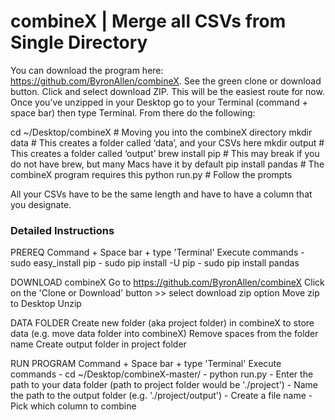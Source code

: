 # combineX | Merge all CSVs from Single Directory 

You can download the program here: https://github.com/ByronAllen/combineX. See the green clone or download button. Click and select download ZIP. This will be the easiest route for now. Once you’ve unzipped in your Desktop go to your Terminal (command + space bar) then type Terminal. From there do the following:

cd ~/Desktop/combineX # Moving you into the combineX directory 
mkdir data # This creates a folder called ‘data’, and your CSVs here 
mkdir output # This creates a folder called ‘output’ 
brew install pip # This may break if you do not have brew, but many Macs have it by default 
pip install pandas # The combineX program requires this 
python run.py # Follow the prompts 

All your CSVs have to be the same length and have to have a column that you designate. 


### Detailed Instructions

PREREQ
Command + Space bar + type 'Terminal' 
Execute commands 
	- sudo easy_install pip
	- sudo pip install -U pip
	- sudo pip install pandas

DOWNLOAD combineX
Go to https://github.com/ByronAllen/combineX
Click on the 'Clone or Download' button >> select download zip option
Move zip to Desktop
Unzip

DATA FOLDER
Create new folder (aka project folder) in combineX to store data (e.g. move data folder into combineX)
Remove spaces from the folder name
Create output folder in project folder

RUN PROGRAM
Command + Space bar + type 'Terminal' 
Execute commands 
	- cd ~/Desktop/combineX-master/
 	- python run.py
		- Enter the path to your data folder (path to project folder would be './project')
		- Name the path to the output folder (e.g. './project/output')
		- Create a file name
		- Pick which column to combine
